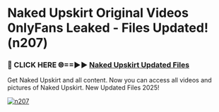 # Naked Upskirt Original Videos 0nlyFans Leaked - Files Updated! (n207)

<h3>🔴 CLICK HERE 🌐==►► <a href="https://tinyurl.com/yckcrads" rel="nofollow">Naked Upskirt Updated Files</a></h3>

Get Naked Upskirt and all content. Now you can access all videos and pictures of Naked Upskirt. New Updated Files 2025!

[![n207](https://i.imgur.com/hpKpOFt.gif)](https://tinyurl.com/yckcrads)
